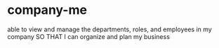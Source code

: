 # company-me
able to view and manage the departments, roles, and employees in my company SO THAT I can organize and plan my business
